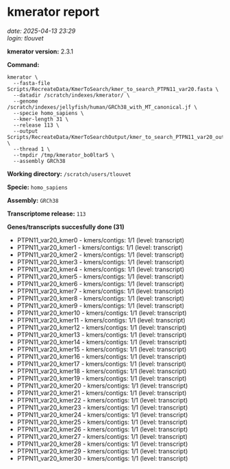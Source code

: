 # kmerator report
*date: 2025-04-13 23:29*  
*login: tlouvet*

**kmerator version:** 2.3.1

**Command:**

```
kmerator \
  --fasta-file Scripts/RecreateData/KmerToSearch/kmer_to_search_PTPN11_var20.fasta \
  --datadir /scratch/indexes/kmerator/ \
  --genome /scratch/indexes/jellyfish/human/GRCh38_with_MT_canonical.jf \
  --specie homo_sapiens \
  --kmer-length 31 \
  --release 113 \
  --output Scripts/RecreateData/KmerToSearchOutput/kmer_to_search_PTPN11_var20_output \
  --thread 1 \
  --tmpdir /tmp/kmerator_bo0ltar5 \
  --assembly GRCh38
```

**Working directory:** `/scratch/users/tlouvet`

**Specie:** `homo_sapiens`

**Assembly:** `GRCh38`

**Transcriptome release:** `113`

**Genes/transcripts succesfully done (31)**

- PTPN11_var20_kmer0 - kmers/contigs: 1/1 (level: transcript)
- PTPN11_var20_kmer1 - kmers/contigs: 1/1 (level: transcript)
- PTPN11_var20_kmer2 - kmers/contigs: 1/1 (level: transcript)
- PTPN11_var20_kmer3 - kmers/contigs: 1/1 (level: transcript)
- PTPN11_var20_kmer4 - kmers/contigs: 1/1 (level: transcript)
- PTPN11_var20_kmer5 - kmers/contigs: 1/1 (level: transcript)
- PTPN11_var20_kmer6 - kmers/contigs: 1/1 (level: transcript)
- PTPN11_var20_kmer7 - kmers/contigs: 1/1 (level: transcript)
- PTPN11_var20_kmer8 - kmers/contigs: 1/1 (level: transcript)
- PTPN11_var20_kmer9 - kmers/contigs: 1/1 (level: transcript)
- PTPN11_var20_kmer10 - kmers/contigs: 1/1 (level: transcript)
- PTPN11_var20_kmer11 - kmers/contigs: 1/1 (level: transcript)
- PTPN11_var20_kmer12 - kmers/contigs: 1/1 (level: transcript)
- PTPN11_var20_kmer13 - kmers/contigs: 1/1 (level: transcript)
- PTPN11_var20_kmer14 - kmers/contigs: 1/1 (level: transcript)
- PTPN11_var20_kmer15 - kmers/contigs: 1/1 (level: transcript)
- PTPN11_var20_kmer16 - kmers/contigs: 1/1 (level: transcript)
- PTPN11_var20_kmer17 - kmers/contigs: 1/1 (level: transcript)
- PTPN11_var20_kmer18 - kmers/contigs: 1/1 (level: transcript)
- PTPN11_var20_kmer19 - kmers/contigs: 1/1 (level: transcript)
- PTPN11_var20_kmer20 - kmers/contigs: 1/1 (level: transcript)
- PTPN11_var20_kmer21 - kmers/contigs: 1/1 (level: transcript)
- PTPN11_var20_kmer22 - kmers/contigs: 1/1 (level: transcript)
- PTPN11_var20_kmer23 - kmers/contigs: 1/1 (level: transcript)
- PTPN11_var20_kmer24 - kmers/contigs: 1/1 (level: transcript)
- PTPN11_var20_kmer25 - kmers/contigs: 1/1 (level: transcript)
- PTPN11_var20_kmer26 - kmers/contigs: 1/1 (level: transcript)
- PTPN11_var20_kmer27 - kmers/contigs: 1/1 (level: transcript)
- PTPN11_var20_kmer28 - kmers/contigs: 1/1 (level: transcript)
- PTPN11_var20_kmer29 - kmers/contigs: 1/1 (level: transcript)
- PTPN11_var20_kmer30 - kmers/contigs: 1/1 (level: transcript)
